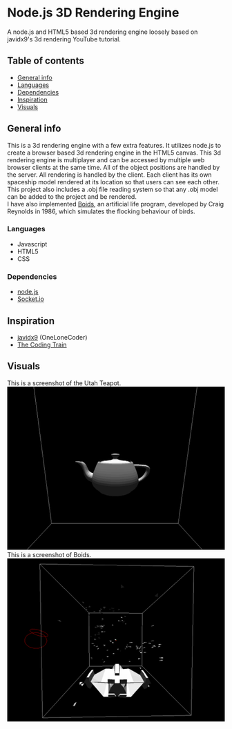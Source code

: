 # Node.js 3D Rendering Engine
A node.js and HTML5 based 3d rendering engine loosely based on javidx9's 3d rendering YouTube tutorial.

## Table of contents
* [General info](#general-info)
* [Languages](#languages)
* [Dependencies](#dependencies)
* [Inspiration](#inspiration)
* [Visuals](#visuals)

## General info
This is a 3d rendering engine with a few extra features. It utilizes node.js to create a browser based 3d rendering engine in the HTML5 canvas. This 3d rendering engine is multiplayer and can be accessed by multiple web browser clients at the same time. All of the object positions are handled by the server. All rendering is handled by the client. Each client has its own spaceship model rendered at its location so that users can see each other. 
<br />
This project also includes a .obj file reading system so that any .obj model can be added to the project and be rendered.
<br />
I have also implemented [Boids](https://en.wikipedia.org/wiki/Boids), an artificial life program, developed by Craig Reynolds in 1986, which simulates the flocking behaviour of birds. 

### Languages
* Javascript
* HTML5
* CSS

### Dependencies
* [node.js](https://nodejs.org/en)
* [Socket.io](https://socket.io)

## Inspiration
* [javidx9](https://www.youtube.com/channel/UC-yuWVUplUJZvieEligKBkA) (OneLoneCoder)
* [The Coding Train](https://www.youtube.com/channel/UCvjgXvBlbQiydffZU7m1_aw)

## Visuals
This is a screenshot of the Utah Teapot.
![Utah Teapot Screenshot](./images/UtahTeapotScreenshot.png)
This is a screenshot of Boids.
![Boid Example Screenshot](./images/BoidExample.png)
